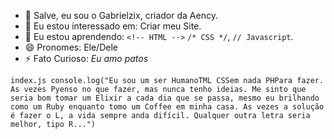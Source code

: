 - 👋 Salve, eu sou o Gabrielzix, criador da Aency.
- 👀 Eu estou interessado em: Criar meu Site.
- 🌱 Eu estou aprendendo: ``<!-- HTML -->`` ``/* CSS */``, ``// Javascript``.
- 😄 Pronomes: Ele/Dele
- ⚡ Fato Curioso: *Eu amo patos*

``index.js
console.log("Eu sou um ser HumanoTML CSSem nada PHPara fazer. As vezes Pyenso no que fazer,
mas nunca tenho ideias. Me sinto que seria bom tomar um Elixir a cada dia que se passa,
mesmo eu brilhando como um Ruby enquanto tomo um Coffee em minha casa. As vezes a solução
é fazer o L, a vida sempre anda difícil. Qualquer outra letra seria melhor, tipo R...")``

<!---
aencycommunity/aencycommunity is a ✨ special ✨ repository because its `README.md` (this file) appears on your GitHub profile.
You can click the Preview link to take a look at your changes.
--->
